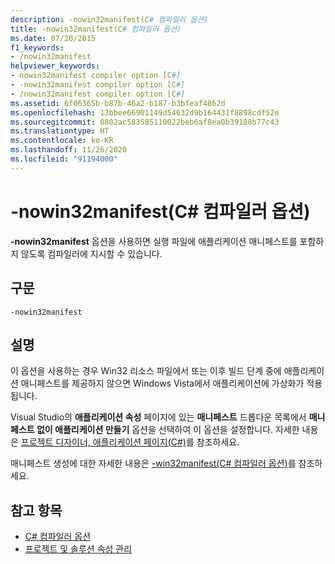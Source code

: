 ```yaml
---
description: -nowin32manifest(C# 컴파일러 옵션)
title: -nowin32manifest(C# 컴파일러 옵션)
ms.date: 07/20/2015
f1_keywords:
- /nowin32manifest
helpviewer_keywords:
- nowin32manifest compiler option [C#]
- -nowin32manifest compiler option [C#]
- /nowin32manifest compiler option [C#]
ms.assetid: 6f06365b-b87b-46a2-b187-b3bfeaf4862d
ms.openlocfilehash: 13bbee66901149d54632d9b164431f8898cdf52e
ms.sourcegitcommit: 0802ac583585110022beb6af8ea0b39188b77c43
ms.translationtype: HT
ms.contentlocale: ko-KR
ms.lasthandoff: 11/26/2020
ms.locfileid: "91194000"
---
```

# <a name="-nowin32manifest-c-compiler-options"></a>-nowin32manifest(C# 컴파일러 옵션)

**-nowin32manifest** 옵션을 사용하면 실행 파일에 애플리케이션 매니페스트를 포함하지 않도록 컴파일러에 지시할 수 있습니다.  
  
## <a name="syntax"></a>구문  
  
```console  
-nowin32manifest  
```  
  
## <a name="remarks"></a>설명  

 이 옵션을 사용하는 경우 Win32 리소스 파일에서 또는 이후 빌드 단계 중에 애플리케이션 매니페스트를 제공하지 않으면 Windows Vista에서 애플리케이션에 가상화가 적용됩니다.  
  
 Visual Studio의 **애플리케이션 속성** 페이지에 있는 **매니페스트** 드롭다운 목록에서 **매니페스트 없이 애플리케이션 만들기** 옵션을 선택하여 이 옵션을 설정합니다. 자세한 내용은 [프로젝트 디자이너, 애플리케이션 페이지(C#)](/visualstudio/ide/reference/application-page-project-designer-csharp)를 참조하세요.  
  
 매니페스트 생성에 대한 자세한 내용은 [-win32manifest(C# 컴파일러 옵션)](./win32manifest-compiler-option.md)를 참조하세요.  
  
## <a name="see-also"></a>참고 항목

- [C# 컴파일러 옵션](./index.md)
- [프로젝트 및 솔루션 속성 관리](/visualstudio/ide/managing-project-and-solution-properties)

